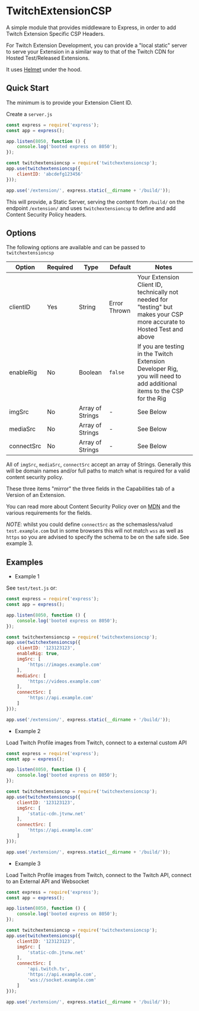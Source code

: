 # TwitchExtensionCSP

A simple module that provides middleware to Express, in order to add Twitch Extension Specific CSP Headers.

For Twitch Extension Development, you can provide a "local static" server to serve your Extension in a similar way to that of the Twitch CDN for Hosted Test/Released Extensions.

It uses [Helmet](https://github.com/helmetjs/helmet) under the hood.

## Quick Start

The minimum is to provide your Extension Client ID.

Create a `server.js`

```javascript
const express = require('express');
const app = express();

app.listen(8050, function () {
    console.log('booted express on 8050');
});

const twitchextensioncsp = require('twitchextensioncsp');
app.use(twitchextensioncsp({
    clientID: 'abcdefg123456'
}));

app.use('/extension/', express.static(__dirname + '/build/'));
```

This will provide, a Static Server, serving the content from `/build/` on the endpoint `/extension/` and uses `twitchextensioncsp` to define and add Content Security Policy headers.

## Options

The following options are available and can be passed to `twitchextensioncsp`

| Option | Required | Type | Default | Notes |
| ------ | -------- | ---- | ------- | ----- |
| clientID | Yes | String | Error Thrown | Your Extension Client ID, technically not needed for "testing" but makes your CSP more accurate to Hosted Test and above |
| enableRig | No | Boolean | `false` | If you are testing in the Twitch Extension Developer Rig, you will need to add additional items to the CSP for the Rig |
| imgSrc | No | Array of Strings | - | See Below |
| mediaSrc | No | Array of Strings | - | See Below |
| connectSrc | No | Array of Strings | - | See Below |

All of `imgSrc`, `mediaSrc`, `connectSrc` accept an array of Strings. Generally this will be domain names and/or full paths to match what is required for a valid content security policy.

These three items "mirror" the three fields in the Capabilities tab of a Version of an Extension.

You can read more about Content Security Policy over on [MDN](https://developer.mozilla.org/en-US/docs/Web/HTTP/CSP) and the various requirements for the fields.

*NOTE*: whilst you could define `connectSrc` as the schemasless/valud `test.example.com` but in some browsers this will not match `wss` as well as `https` so you are advised to specify the schema to be on the safe side. See example 3.

## Examples

- Example 1

See `test/test.js` or:

```javascript
const express = require('express');
const app = express();

app.listen(8050, function () {
    console.log('booted express on 8050');
});

const twitchextensioncsp = require('twitchextensioncsp');
app.use(twitchextensioncsp({
    clientID: '123123123',
    enableRig: true,
    imgSrc: [
        'https://images.example.com'
    ],
    mediaSrc: [
        'https://videos.example.com'
    ],
    connectSrc: [
        'https://api.example.com'
    ]
}));

app.use('/extension/', express.static(__dirname + '/build/'));
```

- Example 2

Load Twitch Profile images from Twitch, connect to a external custom API

```javascript
const express = require('express');
const app = express();

app.listen(8050, function () {
    console.log('booted express on 8050');
});

const twitchextensioncsp = require('twitchextensioncsp');
app.use(twitchextensioncsp({
    clientID: '123123123',
    imgSrc: [
        'static-cdn.jtvnw.net'
    ],
    connectSrc: [
        'https://api.example.com'
    ]
}));

app.use('/extension/', express.static(__dirname + '/build/'));
```

- Example 3

Load Twitch Profile images from Twitch, connect to the Twitch API, connect to an External API and Websocket

```javascript
const express = require('express');
const app = express();

app.listen(8050, function () {
    console.log('booted express on 8050');
});

const twitchextensioncsp = require('twitchextensioncsp');
app.use(twitchextensioncsp({
    clientID: '123123123',
    imgSrc: [
        'static-cdn.jtvnw.net'
    ],
    connectSrc: [
        'api.twitch.tv',
        'https://api.example.com',
        'wss://socket.example.com'
    ]
}));

app.use('/extension/', express.static(__dirname + '/build/'));
```

